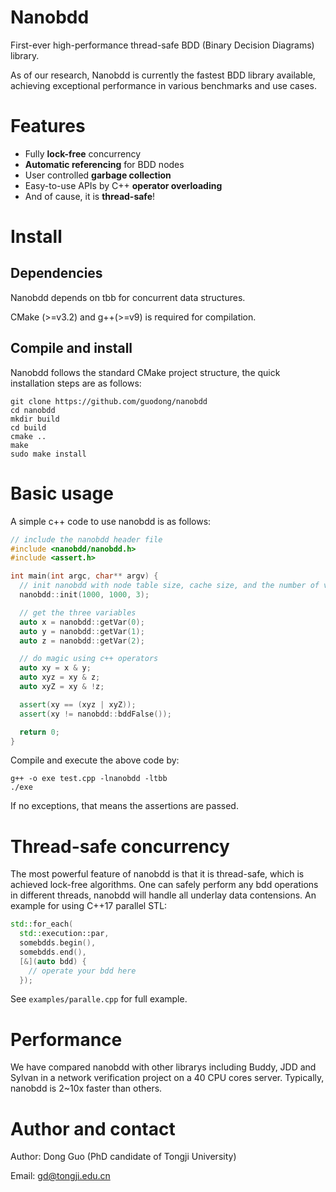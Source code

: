 # Nanobdd
First-ever high-performance thread-safe BDD (Binary Decision Diagrams) library.

As of our research, Nanobdd is currently the fastest BDD library available, achieving exceptional performance in various benchmarks and use cases.

# Features
- Fully **lock-free** concurrency
- **Automatic referencing** for BDD nodes
- User controlled **garbage collection**
- Easy-to-use APIs by C++ **operator overloading**
- And of cause, it is **thread-safe**!

# Install
## Dependencies
Nanobdd depends on tbb for concurrent data structures. 

CMake (>=v3.2) and g++(>=v9) is required for compilation.

## Compile and install
Nanobdd follows the standard CMake project structure, the quick installation steps are as follows:
```
git clone https://github.com/guodong/nanobdd
cd nanobdd
mkdir build
cd build
cmake ..
make
sudo make install
```

# Basic usage
A simple c++ code to use nanobdd is as follows:
```c++
// include the nanobdd header file
#include <nanobdd/nanobdd.h>
#include <assert.h>

int main(int argc, char** argv) {
  // init nanobdd with node table size, cache size, and the number of variables
  nanobdd::init(1000, 1000, 3);

  // get the three variables
  auto x = nanobdd::getVar(0);
  auto y = nanobdd::getVar(1);
  auto z = nanobdd::getVar(2);

  // do magic using c++ operators
  auto xy = x & y;
  auto xyz = xy & z;
  auto xyZ = xy & !z;

  assert(xy == (xyz | xyZ));
  assert(xy != nanobdd::bddFalse());

  return 0;
}
```

Compile and execute the above code by:
```
g++ -o exe test.cpp -lnanobdd -ltbb
./exe
```
If no exceptions, that means the assertions are passed.

# Thread-safe concurrency
The most powerful feature of nanobdd is that it is thread-safe, which is achieved lock-free algorithms. One can safely perform any bdd operations in different threads, nanobdd will handle all underlay data contensions.
An example for using C++17 parallel STL:
```c++
std::for_each(
  std::execution::par,
  somebdds.begin(),
  somebdds.end(),
  [&](auto bdd) {
    // operate your bdd here
  });
```
See `examples/paralle.cpp` for full example.

# Performance
We have compared nanobdd with other librarys including Buddy, JDD and Sylvan in a network verification project on a 40 CPU cores server. Typically, nanobdd is 2~10x faster than others.

# Author and contact
Author: Dong Guo (PhD candidate of Tongji University)

Email: gd@tongji.edu.cn